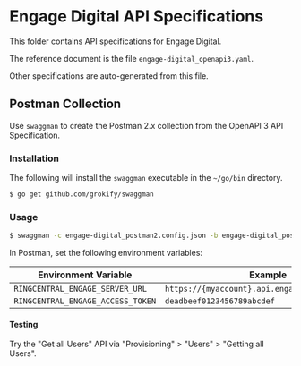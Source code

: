 # Engage Digital API Specifications

This folder contains API specifications for Engage Digital.

The reference document is the file `engage-digital_openapi3.yaml`.

Other specifications are auto-generated from this file.

## Postman Collection

Use `swaggman` to create the Postman 2.x collection from the OpenAPI 3 API Specification.

### Installation

The following will install the `swaggman` executable in the `~/go/bin` directory.

```bash
$ go get github.com/grokify/swaggman
```

### Usage

```bash
$ swaggman -c engage-digital_postman2.config.json -b engage-digital_postman2.base.json -o engage-digital_openapi3.yaml -p engage-digital_postman2.json
```

In Postman, set the following environment variables:

| Environment Variable | Example |
|----------------------|---------|
| `RINGCENTRAL_ENGAGE_SERVER_URL` | `https://{myaccount}.api.engagement.dimelo.com` |
| `RINGCENTRAL_ENGAGE_ACCESS_TOKEN` | `deadbeef0123456789abcdef` |

#### Testing

Try the "Get all Users" API via "Provisioning" > "Users" > "Getting all Users".
